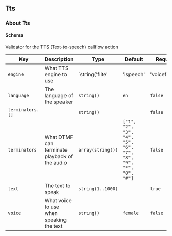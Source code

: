 ## Tts

### About Tts

#### Schema

Validator for the TTS (Text-to-speech) callflow action



Key | Description | Type | Default | Required
--- | ----------- | ---- | ------- | --------
`engine` | What TTS engine to use | `string('flite' | 'ispeech' | 'voicefabric')` |   | `false`
`language` | The language of the speaker | `string()` | `en` | `false`
`terminators.[]` |   | `string()` |   | `false`
`terminators` | What DTMF can terminate playback of the audio | `array(string())` | `["1", "2", "3", "4", "5", "6", "7", "8", "9", "*", "0", "#"]` | `false`
`text` | The text to speak | `string(1..1000)` |   | `true`
`voice` | What voice to use when speaking the text | `string()` | `female` | `false`



